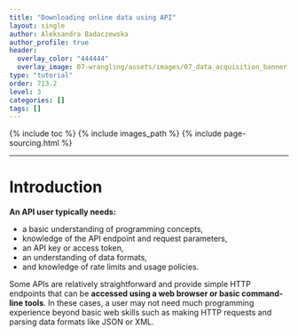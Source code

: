 ```yaml
---
title: "Downloading online data using API"
layout: single
author: Aleksandra Badaczewska
author_profile: true
header:
  overlay_color: "444444"
  overlay_image: 07-wrangling/assets/images/07_data_acquisition_banner.png
type: "tutorial"
order: 713.2
level: 3
categories: []
tags: []
---
```


{% include toc %}
{% include images_path %}
{% include page-sourcing.html %}

---


# Introduction


**An API user typically needs:**
* a basic understanding of programming concepts,
* knowledge of the API endpoint and request parameters,
* an API key or access token,
* an understanding of data formats,
* and knowledge of rate limits and usage policies.

Some APIs are relatively straightforward and provide simple HTTP endpoints that can be **accessed using a web browser or basic command-line tools**. In these cases, a user may not need much programming experience beyond basic web skills such as making HTTP requests and parsing data formats like JSON or XML.

